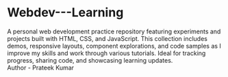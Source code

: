# Webdev---Learning
A personal web development practice repository featuring experiments and projects built with HTML, CSS, and JavaScript. This collection includes demos, responsive layouts, component explorations, and code samples as I improve my skills and work through various tutorials. Ideal for tracking progress, sharing code, and showcasing learning updates.
<br>
Author - Prateek Kumar
